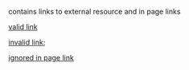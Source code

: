 contains links to external resource and in page links

[valid link](https://www.edmondscommerce.co.uk)

[invalid link](http://no.no.no);

[ignored in page link](#link-target-not-validated)

